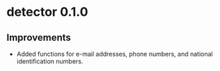 # detector 0.1.0

## Improvements

* Added functions for e-mail addresses, phone numbers, and national identification numbers.
